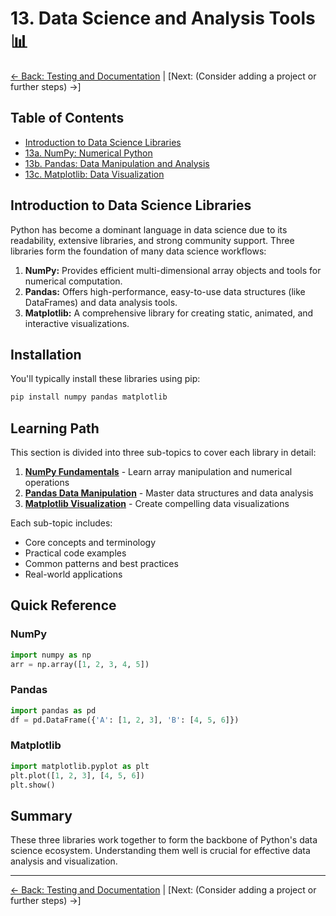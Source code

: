 # 13. Data Science and Analysis Tools 📊

[<- Back: Testing and Documentation](./12-testing.md) | [Next: (Consider adding a project or further steps) ->]

## Table of Contents

- [Introduction to Data Science Libraries](#introduction-to-data-science-libraries)
- [13a. NumPy: Numerical Python](./13a-numpy-fundamentals.md)
- [13b. Pandas: Data Manipulation and Analysis](./13b-pandas-data-manipulation.md)
- [13c. Matplotlib: Data Visualization](./13c-matplotlib-visualization.md)

## Introduction to Data Science Libraries

Python has become a dominant language in data science due to its readability, extensive libraries, and strong community support. Three libraries form the foundation of many data science workflows:

1.  **NumPy:** Provides efficient multi-dimensional array objects and tools for numerical computation.
2.  **Pandas:** Offers high-performance, easy-to-use data structures (like DataFrames) and data analysis tools.
3.  **Matplotlib:** A comprehensive library for creating static, animated, and interactive visualizations.

## Installation

You'll typically install these libraries using pip:

```bash
pip install numpy pandas matplotlib
```

## Learning Path

This section is divided into three sub-topics to cover each library in detail:

1. **[NumPy Fundamentals](./13a-numpy-fundamentals.md)** - Learn array manipulation and numerical operations
2. **[Pandas Data Manipulation](./13b-pandas-data-manipulation.md)** - Master data structures and data analysis
3. **[Matplotlib Visualization](./13c-matplotlib-visualization.md)** - Create compelling data visualizations

Each sub-topic includes:
- Core concepts and terminology
- Practical code examples
- Common patterns and best practices
- Real-world applications

## Quick Reference

### NumPy
```python
import numpy as np
arr = np.array([1, 2, 3, 4, 5])
```

### Pandas
```python
import pandas as pd
df = pd.DataFrame({'A': [1, 2, 3], 'B': [4, 5, 6]})
```

### Matplotlib
```python
import matplotlib.pyplot as plt
plt.plot([1, 2, 3], [4, 5, 6])
plt.show()
```

## Summary

These three libraries work together to form the backbone of Python's data science ecosystem. Understanding them well is crucial for effective data analysis and visualization.

---

[<- Back: Testing and Documentation](./12-testing.md) | [Next: (Consider adding a project or further steps) ->]
